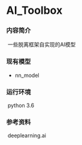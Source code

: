 # AI_Toolbox

### 内容简介

​	一些脱离框架自实现的AI模型

### 现有模型

- nn_model

### 运行环境

​	python 3.6

### 参考资料

​	deeplearning.ai


